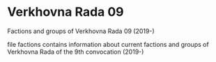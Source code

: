 # Verkhovna Rada 09
Factions and groups of Verkhovna Rada 09 (2019-)

file factions contains information about current factions and groups of Verkhovna Rada of the 9th convocation (2019-)
